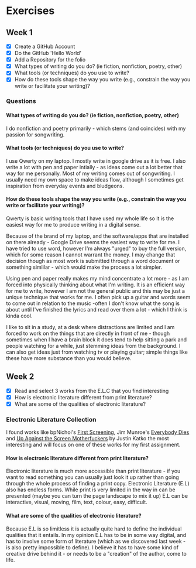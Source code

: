 # Exercises

## Week 1

- [x] Create a GitHub Account
- [x] Do the GitHub 'Hello World'
- [x] Add a Repository for the folio
- [x] What types of writing do you do? (ie fiction, nonfiction, poetry, other)
- [x] What tools (or techniques) do you use to write?
- [x] How do these tools shape the way you write (e.g., constrain the way you write or facilitate your writing)?

### Questions

#### What types of writing do you do? (ie fiction, nonfiction, poetry, other)

I do nonfiction and poetry primarily - which stems (and coincides) with my passion for songwriting.

#### What tools (or techniques) do you use to write?

I use Qwerty on my laptop. 
I mostly write in google drive as it is free.
I also write a lot with pen and paper intially - as ideas come out a lot better that way for me personally.
Most of my writing comes out of songwriting.
I usually need my own space to make ideas flow, although I sometimes get inspiration from everyday events and bludgeons. 

#### How do these tools shape the way you write (e.g., constrain the way you write or facilitate your writing)?

Qwerty is basic writing tools that I have used my whole life so it is the easiest way for me to produce writing in a digital sense.

Because of the brand of my laptop, and the software/apps that are installed on there already - Google Drive seems the easiest way to write for me. I have tried to use word, however I'm always "urged" to buy the full version, which for some reason I cannot warrant the money. I may change that decision though as most work is submitted through a word document or something simlilar - which would make the process a lot simpler.

Using pen and paper really makes my mind concentrate a lot more - as I am forced into physically thinking about what I'm writing. It is an efficient way for me to write, however I am not the general public and this may be just a unique technique that works for me. I often pick up a guitar and words seem to come out in relation to the music -often I don't know what the song is about until I've finished the lyrics and read over them a lot - which I think is kinda cool.

I like to sit in a study, at a desk where distractions are limited and I am forced to work on the things that are directly in front of me - though sometimes when I have a brain block it does tend to help sitting a park and people watching for a while, just stemming ideas from the background. I can also get ideas just from watching tv or playing guitar; simple things like these have more substance than you would believe.

## Week 2

- [x] Read and select 3 works from the E.L.C that you find interesting
- [x] How is electronic literature different from print literature?
- [x] What are some of the qualities of electronic literature?

### Electronic Literature Collection

I found works like bpNichol's [First Screening](https://collection.eliterature.org/3/work.html?work=first-screening), Jim Munroe's [Everybody Dies](https://collection.eliterature.org/2/works/munroe_everybodydies.html) and [Up Against the Screen Motherfuckers](https://collection.eliterature.org/2/works/katko_up_against_the_screen.html) by Justin Katko the most interesting and will focus on
one of these works for my first assignment.

#### How is electronic literature different from print literature?

Electronic literature is much more accessible than print literature - if you want to read something you can usually just look it up rather than going
through the whole process of finding a print copy. Electronic Literature (E.L) also has endless forms. While print is very limited in the way in can be presented (maybe you can turn the page landscape to mix it up) E.L can be interactive, visual, moving, film, text, colour, easy, difficult.

#### What are some of the qualities of electronic literature?
 
 Because E.L is so limitless it is actually quite hard to define the individual qualities that it entails. In my opinion E.L has to be in some way digital, and has to involve some form of literature (which as we discovered last week - is also pretty impossible to define). I believe it has to have some kind of creative drive behind it - or needs to be a "creation" of the author, come to life.
